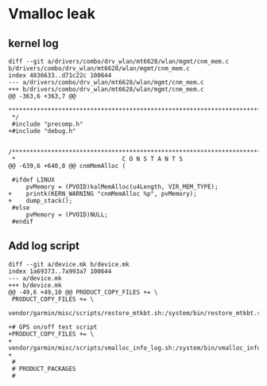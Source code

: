 # Vmalloc leak
## kernel log
	diff --git a/drivers/combo/drv_wlan/mt6628/wlan/mgmt/cnm_mem.c b/drivers/combo/drv_wlan/mt6628/wlan/mgmt/cnm_mem.c
	index 4836633..d71c22c 100644
	--- a/drivers/combo/drv_wlan/mt6628/wlan/mgmt/cnm_mem.c
	+++ b/drivers/combo/drv_wlan/mt6628/wlan/mgmt/cnm_mem.c
	@@ -363,6 +363,7 @@
	 ********************************************************************************
	 */
	 #include "precomp.h"
	+#include "debug.h"

	 /*******************************************************************************
	 *                              C O N S T A N T S
	@@ -639,6 +640,8 @@ cnmMemAlloc (

	 #ifdef LINUX
	     pvMemory = (PVOID)kalMemAlloc(u4Length, VIR_MEM_TYPE);
	+    printk(KERN_WARNING "cnmMemAlloc %p", pvMemory);
	+    dump_stack();
	 #else
	     pvMemory = (PVOID)NULL;
	 #endif

## Add log script
	diff --git a/device.mk b/device.mk
	index 1a69373..7a993a7 100644
	--- a/device.mk
	+++ b/device.mk
	@@ -49,6 +49,10 @@ PRODUCT_COPY_FILES += \
	 PRODUCT_COPY_FILES += \
	        vendor/garmin/misc/scripts/restore_mtkbt.sh:/system/bin/restore_mtkbt.sh

	+# GPS on/off test script
	+PRODUCT_COPY_FILES += \
	+       vendor/garmin/misc/scripts/vmalloc_info_log.sh:/system/bin/vmalloc_info_log.sh
	+
	 #
	 # PRODUCT_PACKAGES
	 #


<!--stackedit_data:
eyJoaXN0b3J5IjpbLTEwOTM0ODIyMTksLTU5NDE0MDIyNl19
-->